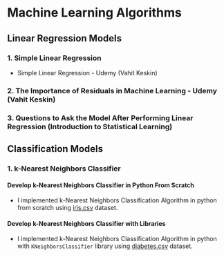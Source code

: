 
# Machine Learning Algorithms

## Linear Regression Models
### 1. Simple Linear Regression
* Simple Linear Regression - Udemy (Vahit Keskin)

### 2. The Importance of Residuals in Machine Learning - Udemy (Vahit Keskin) 

### 3. Questions to Ask the Model After Performing Linear Regression (Introduction to Statistical Learning)

## Classification Models
### 1. k-Nearest Neighbors Classifier

#### Develop k-Nearest Neighbors Classifier in Python From Scratch
* I implemented k-Nearest Neighbors Classification Algorithm in python from scratch using [iris.csv](https://www.kaggle.com/uciml/iris) dataset.

#### Develop k-Nearest Neighbors Classifier with Libraries
* I implemented k-Nearest Neighbors Classification Algorithm in python with `KNeighborsClassifier` library using [diabetes.csv](https://www.kaggle.com/saurabh00007/diabetescsv) dataset.
